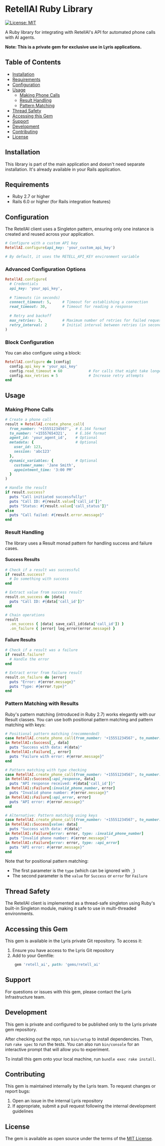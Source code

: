 # RetellAI Ruby Library

[![License: MIT](https://img.shields.io/badge/License-MIT-yellow.svg)](https://opensource.org/licenses/MIT)

A Ruby library for integrating with RetellAI's API for automated phone calls with AI agents.

**Note: This is a private gem for exclusive use in Lyris applications.**

## Table of Contents

- [Installation](#installation)
- [Requirements](#requirements)
- [Configuration](#configuration)
- [Usage](#usage)
  - [Making Phone Calls](#making-phone-calls)
  - [Result Handling](#result-handling)
  - [Pattern Matching](#pattern-matching-with-results)
- [Thread Safety](#thread-safety)
- [Accessing this Gem](#accessing-this-gem)
- [Support](#support)
- [Development](#development)
- [Contributing](#contributing)
- [License](#license)

## Installation

This library is part of the main application and doesn't need separate installation. It's already available in your Rails application.

## Requirements

- Ruby 2.7 or higher
- Rails 6.0 or higher (for Rails integration features)

## Configuration

The RetellAI client uses a Singleton pattern, ensuring only one instance is created and reused across your application.

```ruby
# Configure with a custom API key
RetellAI.configure(api_key: 'your_custom_api_key')

# By default, it uses the RETELL_API_KEY environment variable
```

### Advanced Configuration Options

```ruby
RetellAI.configure(
  # Credentials
  api_key: 'your_api_key',
  
  # Timeouts (in seconds)
  connect_timeout: 5,     # Timeout for establishing a connection
  read_timeout: 30,       # Timeout for reading a response
  
  # Retry and backoff
  max_retries: 3,         # Maximum number of retries for failed requests
  retry_interval: 2       # Initial interval between retries (in seconds)
)
```

### Block Configuration

You can also configure using a block:

```ruby
RetellAI.configure do |config|
  config.api_key = 'your_api_key'
  config.read_timeout = 60            # For calls that might take longer
  config.max_retries = 5              # Increase retry attempts
end
```

## Usage

### Making Phone Calls

```ruby
# Create a phone call
result = RetellAI.create_phone_call(
  from_number: '+15551234567',  # E.164 format
  to_number: '+15557654321',    # E.164 format
  agent_id: 'your_agent_id',    # Optional
  metadata: {                   # Optional
    user_id: 123,
    session: 'abc123'
  },
  dynamic_variables: {          # Optional
    customer_name: 'Jane Smith',
    appointment_time: '3:00 PM'
  }
)

# Handle the result
if result.success?
  puts "Call initiated successfully!"
  puts "Call ID: #{result.value['call_id']}"
  puts "Status: #{result.value['call_status']}"
else
  puts "Call failed: #{result.error.message}"
end
```

### Result Handling

The library uses a Result monad pattern for handling success and failure cases.

#### Success Results

```ruby
# Check if a result was successful
if result.success?
  # Do something with success
end

# Extract value from success result
result.on_success do |data|
  puts "Call ID: #{data['call_id']}"
end

# Chain operations
result
  .on_success { |data| save_call_id(data['call_id']) }
  .on_failure { |error| log_error(error.message) }
```

#### Failure Results

```ruby
# Check if a result was a failure
if result.failure?
  # Handle the error
end

# Extract error from failure result
result.on_failure do |error|
  puts "Error: #{error.message}"
  puts "Type: #{error.type}"
end
```

### Pattern Matching with Results

Ruby's pattern matching (introduced in Ruby 2.7) works elegantly with our Result classes. You can use both positional pattern matching and pattern matching with keys:

```ruby
# Positional pattern matching (recommended)
case RetellAI.create_phone_call(from_number: '+15551234567', to_number: '+15557654321')
in RetellAI::Success[_, data]
  puts "Success with data: #{data}"
in RetellAI::Failure[_, error]
  puts "Failure with error: #{error.message}"
end

# Pattern matching with type checking
case RetellAI.create_phone_call(from_number: '+15551234567', to_number: '+15557654321')
in RetellAI::Success[:api_response, data]
  puts "API response received: #{data['call_id']}"
in RetellAI::Failure[:invalid_phone_number, error]
  puts "Invalid phone number: #{error.message}"
in RetellAI::Failure[:api_error, error]
  puts "API error: #{error.message}"
end

# Alternative: Pattern matching using keys
case RetellAI.create_phone_call(from_number: '+15551234567', to_number: '+15557654321')
in RetellAI::Success[value: data]
  puts "Success with data: #{data}"
in RetellAI::Failure[error: error, type: :invalid_phone_number]
  puts "Invalid phone number: #{error.message}"
in RetellAI::Failure[error: error, type: :api_error]
  puts "API error: #{error.message}"
end
```

Note that for positional pattern matching:
- The first parameter is the `type` (which can be ignored with `_`)
- The second parameter is the `value` for `Success` or `error` for `Failure`

## Thread Safety

The RetellAI client is implemented as a thread-safe singleton using Ruby's built-in Singleton module, making it safe to use in multi-threaded environments.

## Accessing this Gem

This gem is available in the Lyris private Git repository. To access it:

1. Ensure you have access to the Lyris Git repository
2. Add to your Gemfile:
   ```ruby
    gem 'retell_ai', path: 'gems/retell_ai'
   ```

## Support

For questions or issues with this gem, please contact the Lyris Infrastructure team.

## Development

This gem is private and configured to be published only to the Lyris private gem repository.

After checking out the repo, run `bin/setup` to install dependencies. Then, run `rake spec` to run the tests. You can also run `bin/console` for an interactive prompt that will allow you to experiment.

To install this gem onto your local machine, run `bundle exec rake install`.

## Contributing

This gem is maintained internally by the Lyris team. To request changes or report bugs:

1. Open an issue in the internal Lyris repository
2. If appropriate, submit a pull request following the internal development guidelines

## License

The gem is available as open source under the terms of the [MIT License](https://opensource.org/licenses/MIT).